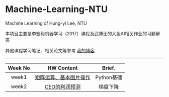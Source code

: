 # Machine-Learning-NTU
Machine Learning of Hung-yi Lee, NTU

本项目主要是李宏毅机器学习（2017）课程及武博士的大鱼AI相关作业的习题解答  

其他课程学习笔记、相关论文等参考 [我的博客](https://www.cnblogs.com/yanqiang/p/11274020.html)

***

Week No | HW Content | Brief.
:-: | :-: | :-:
week1 | [矩阵运算、基本图片操作](https://github.com/YanqiangWang/Machine-Learning-NTU/tree/master/week1) | Python基础
week2 | [CEO的利润预测](https://github.com/YanqiangWang/Machine-Learning-NTU/tree/master/week2) | 梯度下降
